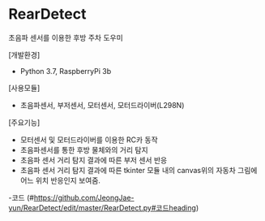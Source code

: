 # RearDetect
초음파 센서를 이용한 후방 주차 도우미

[개발환경]
- Python 3.7, RaspberryPi 3b

[사용모듈]
- 초음파센서, 부저센서, 모터센서, 모터드라이버(L298N)

[주요기능]
- 모터센서 및 모터드라이버를 이용한 RC카 동작
- 초음파센서를 통한 후방 물체와의 거리 탐지 
- 초음파 센서 거리 탐지 결과에 따른 부저 센서 반응
- 초음파 센서 거리 탐지 결과에 따른 tkinter 모듈 내의 canvas위의 자동차 그림에 어느 위치 반응인지 보여줌.


-코드 (#https://github.com/JeongJae-yun/RearDetect/edit/master/RearDetect.py#코드heading)


